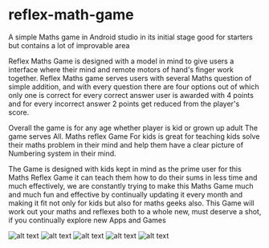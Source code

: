 # reflex-math-game
A simple Maths game in Android studio in its initial stage good for starters but contains a lot of improvable area
		
Reflex Maths Game is designed with a model in mind to give users a interface where their mind and remote motors of hand's finger work together. Reflex Maths game serves users with several Maths question of simple addition, and with every question there are four options out of which only one is correct for every correct answer user is awarded with 4 points and for every incorrect answer 2 points get reduced from the player's score.

Overall the game is for any age whether player is kid or grown up adult
The game serves All.
Maths reflex Game For kids is great for teaching kids solve their maths problem in their mind and help them have a clear picture of Numbering system in their mind.

The Game is designed with kids kept in mind as the prime user for this Maths Reflex Game it can teach them how to do their sums in less time and much effectively, we are constantly trying to make this Maths Game much and much fun and effective by continually updating it every month and making it fit not only for kids but also for maths geeks also.
This Game will work out your maths and reflexes both to a whole new, must deserve a shot, if you continually explore new Apps and Games

![alt text](https://lh3.googleusercontent.com/TK9Gv8-FWU4adQCyl03CEDCFkq_RPaS_5t_fAdwN7swcU8OfxlVQ9srUVMAX8PqMK4I=w1366-h613-rw)
![alt text](https://lh3.googleusercontent.com/pEPuA0oauPIy1syxu_3X0WrLeBCaFS7use5ufgqWMNVQCH2dGqzpPGzxXtQPOWS0ZA=w1366-h662-rw)
![alt text](https://lh3.googleusercontent.com/HLH3DtS_58cbz8l53sgsO2-o9IP6x-jFnC-g91dlFGKDcJWiPLMRgQHnGCOl17tF-g=w1366-h662-rw)
![alt text](https://lh3.googleusercontent.com/Z8wm2wIfYCYCNsAjKOUbXeIWqKwbwlhx2mj3Jp9E5HBHT7qT7pvkyi5iyGHbI731PCM=w1366-h662-rw)
![alt text](https://lh3.googleusercontent.com/MY1in1oYiad3LVPcAInKqUQeUSkKaBJwknx55cbYwKNnV-trS4JbhMKCq7V84RaHEQ=w1366-h662-rw)
